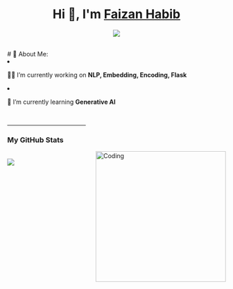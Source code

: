 <h1 align="center">Hi 👋, I'm <a href="" target="blank"> Faizan Habib</a></h1>
<p align="center">
  <a href="https://github.com/DenverCoder1/readme-typing-svg"><img src="https://readme-typing-svg.herokuapp.com?font=Time+New+Roman&amp;color=cyan&amp;size=25&amp;center=true&amp;vCenter=true&amp;width=600&amp;height=50&amp;lines=Artificial+Intelligence+Zeal++;Software+Developer;Computer+Science+Student;Love+to+learn+new+things..<3"></a>
</p>
<br>
# 💫 About Me:
<li>
<p>👨‍💻 I’m currently working on <strong>NLP, Embedding, Encoding, Flask</strong></p>
</li>
<li>
<p>🌱 I’m currently learning <strong>Generative AI</strong></p>
</li>
<br>
<hr width="36%">
<h3>My GitHub Stats</h3>
<img align="right" alt="Coding" width="300" src="https://cdn.dribbble.com/users/1277312/screenshots/14733298/media/39b1045e593737587dd60e42c8422d1f.gif">
<br>
<!--horizontal divider(gradiant)-->
<img src="https://user-images.githubusercontent.com/73097560/115834477-dbab4500-a447-11eb-908a-139a6edaec5c.gif">
<!--h1 without bottom border-->


<!--
**faizan9cm/faizan9cm** is a ✨ _special_ ✨ repository because its `README.md` (this file) appears on your GitHub profile.
-->
